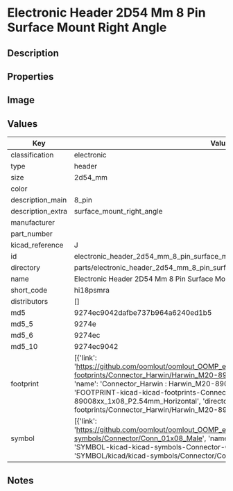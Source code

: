 # Electronic Header 2D54 Mm 8 Pin Surface Mount Right Angle

## Description

## Properties


## Image


## Values

| Key | Value |
| --- | --- |
| classification | electronic |
| type | header |
| size | 2d54_mm |
| color |  |
| description_main | 8_pin |
| description_extra | surface_mount_right_angle |
| manufacturer |  |
| part_number |  |
| kicad_reference | J |
| id | electronic_header_2d54_mm_8_pin_surface_mount_right_angle |
| directory | parts/electronic_header_2d54_mm_8_pin_surface_mount_right_angle |
| name | Electronic Header 2D54 Mm 8 Pin Surface Mount Right Angle |
| short_code | hi18psmra |
| distributors | [] |
| md5 | 9274ec9042dafbe737b964a6240ed1b5 |
| md5_5 | 9274e |
| md5_6 | 9274ec |
| md5_10 | 9274ec9042 |
| footprint | [{'link': 'https://github.com/oomlout/oomlout_OOMP_eda_V2/tree/main/FOOTPRINT/kicad/kicad-footprints/Connector_Harwin/Harwin_M20-89008xx_1x08_P2.54mm_Horizontal', 'name': 'Connector_Harwin : Harwin_M20-89008xx_1x08_P2.54mm_Horizontal', 'id': 'FOOTPRINT-kicad-kicad-footprints-Connector_Harwin-Harwin_M20-89008xx_1x08_P2.54mm_Horizontal', 'directory': 'FOOTPRINT/kicad/kicad-footprints/Connector_Harwin/Harwin_M20-89008xx_1x08_P2.54mm_Horizontal/'}] |
| symbol | [{'link': 'https://github.com/oomlout/oomlout_OOMP_eda_V2/tree/main/SYMBOL/kicad/kicad-symbols/Connector/Conn_01x08_Male', 'name': 'Connector : Conn_01x08_Male', 'id': 'SYMBOL-kicad-kicad-symbols-Connector-Conn_01x08_Male', 'directory': 'SYMBOL/kicad/kicad-symbols/Connector/Conn_01x08_Male/'}] |

## Notes

